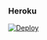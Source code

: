 ### Heroku
[![Deploy](https://www.herokucdn.com/deploy/button.svg)](https://heroku.com/deploy?template=https://github.com/privis33/UwU-Ultimate-1.3.7)
